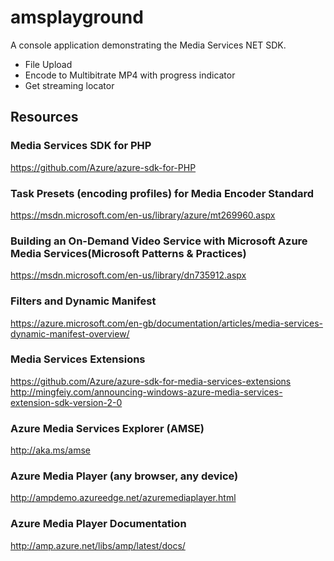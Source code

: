 # amsplayground


A console application demonstrating the Media Services NET SDK.

- File Upload
- Encode to Multibitrate MP4 with progress indicator
- Get streaming locator


## Resources

### Media Services SDK for PHP
https://github.com/Azure/azure-sdk-for-PHP


### Task Presets (encoding profiles) for Media Encoder Standard
https://msdn.microsoft.com/en-us/library/azure/mt269960.aspx


### Building an On-Demand Video Service with Microsoft Azure Media Services(Microsoft Patterns & Practices)
https://msdn.microsoft.com/en-us/library/dn735912.aspx


### Filters and Dynamic Manifest
https://azure.microsoft.com/en-gb/documentation/articles/media-services-dynamic-manifest-overview/


### Media Services Extensions
https://github.com/Azure/azure-sdk-for-media-services-extensions
http://mingfeiy.com/announcing-windows-azure-media-services-extension-sdk-version-2-0


### Azure Media Services Explorer (AMSE)
http://aka.ms/amse


### Azure Media Player (any browser, any device)
http://ampdemo.azureedge.net/azuremediaplayer.html


### Azure Media Player Documentation
http://amp.azure.net/libs/amp/latest/docs/
